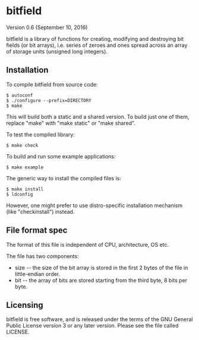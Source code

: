 bitfield
========

Version 0.6 (September 10, 2016)

bitfield is a library of functions for creating, modifying and destroying bit
fields (or bit arrays), i.e. series of zeroes and ones spread across an array
of storage units (unsigned long integers).

Installation
------------

To compile bitfield from source code:

    $ autoconf
    $ ./configure --prefix=DIRECTORY
    $ make

This will build both a static and a shared version. To build just one of them,
replace "make" with "make static" or "make shared".

To test the compiled library:

    $ make check

To build and run some example applications:

    $ make example

The generic way to install the compiled files is:

    $ make install
    $ ldconfig

However, one might prefer to use distro-specific installation mechanism (like
"checkinstall") instead.

File format spec
----------------

The format of this file is independent of CPU, architecture, OS etc.

The file has two components:
* size -- the size of the bit array is stored in the first 2 bytes of the file
in little-endian order.
* bit -- the array of bits are stored starting from the third byte, 8 bits per
byte.

Licensing
---------

bitfield is free software, and is released under the terms of the GNU General 
Public License version 3 or any later version. Please see the file called 
LICENSE.
